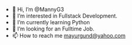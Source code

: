 - 👋 Hi, I’m @MannyG3
- 👀 I’m interested in Fullstack Development.
- 🌱 I’m currently learning Python
- 💞️ I’m looking for an Fulltime Job.
- 📫 How to reach me mayurgund@yahoo.com

<!---
MannyG3/MannyG3 is a ✨ special ✨ repository because its `README.md` (this file) appears on your GitHub profile.
You can click the Preview link to take a look at your changes.
--->
